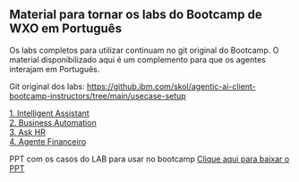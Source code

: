 ## Material para tornar os labs do Bootcamp de WXO em Português

Os labs completos para utilizar continuam no git original do Bootcamp. O material disponibilizado aqui é um complemento para que os agentes interajam em Português.

Git original dos labs:
https://github.ibm.com/skol/agentic-ai-client-bootcamp-instructors/tree/main/usecase-setup


[1. Intelligent Assistant](docs/assistenteai.md)<br>
[2. Business Automation](docs/businessautomation.md)<br>
[3. Ask HR](docs/rh.md)<br>
[4. Agente Financeiro](docs/analistafinanceiro.md)<br>

PPT com os casos do LAB para usar no bootcamp
[Clique aqui para baixar o PPT](anexos/AI_Agent_Casos.pptx)<br>
